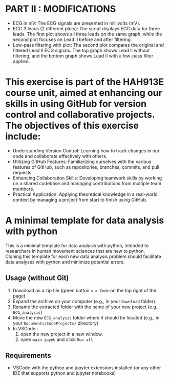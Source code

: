 # PART II : MODIFICATIONS

- ECG in mV: The ECG signals are presented in millivolts (mV).
- ECG 3 leads (2 different plots): The script displays ECG data for three leads. The first plot shows all three leads on the same graph, while the second plot focuses on Lead II before and after filtering.
- Low-pass filtering with plot: The second plot compares the original and filtered Lead II ECG signals. The top graph shows Lead II without filtering, and the bottom graph shows Lead II with a low-pass filter applied.

# This exercise is part of the HAH913E course unit, aimed at enhancing our skills in using GitHub for version control and collaborative projects. The objectives of this exercise include:

- Understanding Version Control: Learning how to track changes in our code and collaborate effectively with others.
- Utilizing GitHub Features: Familiarizing ourselves with the various features of GitHub, such as repositories, branches, commits, and pull requests.
- Enhancing Collaboration Skills: Developing teamwork skills by working on a shared codebase and managing contributions from multiple team members.
- Practical Application: Applying theoretical knowledge in a real-world context by managing a project from start to finish using GitHub.





# A minimal template for data analysis with python 

This is a minimal template for data analysis with python, intended to researchers in human movement sciences that are new to python.   
Cloning this template for each new data analysis problem should facilitate data analyses with python and minimize potential errors.   

## Usage (without Git)
1. Download as a zip file (green button `< > Code` on the top right of the page)
1. Expand the archive on your computer (e.g., in your `Download` folder). 
1. Rename the extracted folder with the name of your new project (e.g., `ECG_analysis`)
1. Move the new `ECG_analysis` folder where it should be located (e.g., in your `Documents/CodeProjects/` directory)
1. In VSCode :
    1. open the new project in a new window. 
    1. open `main.ipynb` and click `Run all`

## Requirements
- VSCode with the python and jupyter extensions installed (or any other IDE that supports python and jupyter notebooks)
